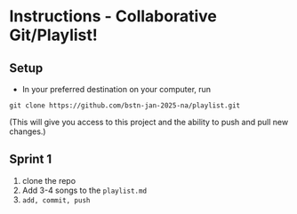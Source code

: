 # Instructions - Collaborative Git/Playlist!

## Setup

- In your preferred destination on your computer, run

```
git clone https://github.com/bstn-jan-2025-na/playlist.git
```

(This will give you access to this project and the ability to push and pull new changes.)

## Sprint 1

1. clone the repo
2. Add 3-4 songs to the `playlist.md`
3. `add, commit, push`
